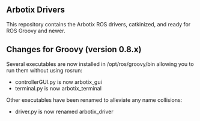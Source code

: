 ## Arbotix Drivers

This repository contains the Arbotix ROS drivers, catkinized, and ready for ROS Groovy and newer.

## Changes for Groovy (version 0.8.x)

Several executables are now installed in /opt/ros/groovy/bin allowing you to run them without using rosrun:
 * controllerGUI.py is now arbotix_gui
 * terminal.py is now arbotix_terminal

Other executables have been renamed to alleviate any name collisions:
 * driver.py is now renamed arbotix_driver
